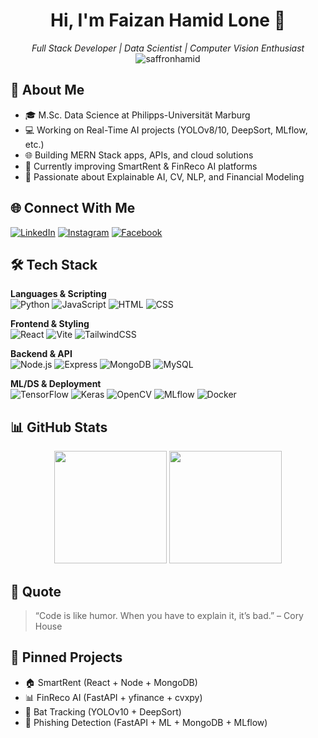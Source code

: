 <h1 align="center">Hi, I'm Faizan Hamid Lone 👋</h1>
<p align="center">
  <i>Full Stack Developer | Data Scientist | Computer Vision Enthusiast</i><br/>
  <img src="https://komarev.com/ghpvc/?username=saffronhamid&label=Profile%20views&color=0e75b6&style=flat" alt="saffronhamid" />
</p>

## 🧠 About Me

- 🎓 M.Sc. Data Science at Philipps-Universität Marburg
- 💻 Working on Real-Time AI projects (YOLOv8/10, DeepSort, MLflow, etc.)
- 🌐 Building MERN Stack apps, APIs, and cloud solutions
- 🔭 Currently improving SmartRent & FinReco AI platforms
- 🧠 Passionate about Explainable AI, CV, NLP, and Financial Modeling

## 🌐 Connect With Me
[![LinkedIn](https://img.shields.io/badge/LinkedIn-blue?style=for-the-badge&logo=linkedin)](https://www.linkedin.com/in/your-link)
[![Instagram](https://img.shields.io/badge/Instagram-purple?style=for-the-badge&logo=instagram)](https://instagram.com/your-link)
[![Facebook](https://img.shields.io/badge/Facebook-1877F2?style=for-the-badge&logo=facebook&logoColor=white)](https://facebook.com/your-link)

## 🛠️ Tech Stack

**Languages & Scripting**  
![Python](https://img.shields.io/badge/-Python-05122A?style=flat&logo=python)
![JavaScript](https://img.shields.io/badge/-JavaScript-F7DF1E?style=flat&logo=javascript)
![HTML](https://img.shields.io/badge/-HTML-E34F26?style=flat&logo=html5)
![CSS](https://img.shields.io/badge/-CSS-1572B6?style=flat&logo=css3)

**Frontend & Styling**  
![React](https://img.shields.io/badge/-React-20232A?style=flat&logo=react)
![Vite](https://img.shields.io/badge/-Vite-646CFF?style=flat&logo=vite)
![TailwindCSS](https://img.shields.io/badge/-TailwindCSS-38B2AC?style=flat&logo=tailwind-css)

**Backend & API**  
![Node.js](https://img.shields.io/badge/-Node.js-339933?style=flat&logo=node.js)
![Express](https://img.shields.io/badge/-Express.js-000000?style=flat&logo=express)
![MongoDB](https://img.shields.io/badge/-MongoDB-4EA94B?style=flat&logo=mongodb)
![MySQL](https://img.shields.io/badge/-MySQL-4479A1?style=flat&logo=mysql)

**ML/DS & Deployment**  
![TensorFlow](https://img.shields.io/badge/-TensorFlow-FF6F00?style=flat&logo=tensorflow)
![Keras](https://img.shields.io/badge/-Keras-D00000?style=flat&logo=keras)
![OpenCV](https://img.shields.io/badge/-OpenCV-5C3EE8?style=flat&logo=opencv)
![MLflow](https://img.shields.io/badge/-MLflow-9cf?style=flat&logo=mlflow)
![Docker](https://img.shields.io/badge/-Docker-2496ED?style=flat&logo=docker)

## 📊 GitHub Stats
<p align="center">
  <img src="https://github-readme-stats.vercel.app/api?username=saffronhamid&show_icons=true&theme=tokyonight" height="180px"/>
  <img src="https://github-readme-stats.vercel.app/api/top-langs/?username=saffronhamid&layout=compact&theme=tokyonight" height="180px"/>
</p>

## 💬 Quote
> “Code is like humor. When you have to explain it, it’s bad.” – Cory House

## 📌 Pinned Projects
- 🏠 SmartRent (React + Node + MongoDB)
- 📊 FinReco AI (FastAPI + yfinance + cvxpy)
- 🦇 Bat Tracking (YOLOv10 + DeepSort)
- 🔐 Phishing Detection (FastAPI + ML + MongoDB + MLflow)
